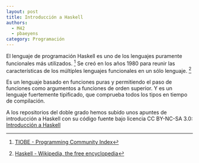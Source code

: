 ```yaml
---
layout: post
title: Introducción a Haskell
authors:
  - M42
  - pbaeyens
category: Programación
---
```


El lenguaje de programación Haskell es uno de los lenguajes puramente
funcionales más utilizados. [^rankingtiobe] Se creó en los años 1980 para reunir las
características de los múltiples lenguajes funcionales en un sólo lenguaje. [^haskellwikipedia]

Es un lenguaje basado en funciones puras y permitiendo el paso de
funciones como argumentos a funciones de orden superior. Y es un lenguaje
fuertemente tipificado, que comprueba todos los tipos en tiempo de compilación.

A los repositorios del doble grado hemos subido unos apuntes de introducción
a Haskell con su código fuente bajo licencia CC BY-NC-SA 3.0:
[Introducción a Haskell](https://github.com/libreim/haskell#Íntroducción-a-haskell)


[^haskellwikipedia]: [Haskell - Wikipedia, the free encyclopedia](http://en.wikipedia.org/wiki/Haskell_%28programming_language%29)
[^rankingtiobe]: [TIOBE - Programming Community Index](http://www.tiobe.com/index.php/content/paperinfo/tpci/index.html)
